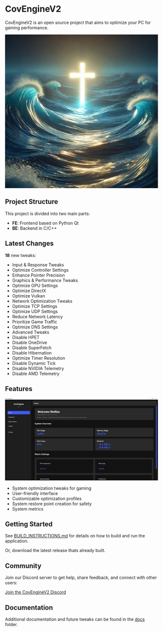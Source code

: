 # CovEngineV2

CovEngineV2 is an open source project that aims to optimize your PC for gaming performance.

![CovEngineV2 Screenshot](./image%20(2).png)

## Project Structure

This project is divided into two main parts:

- **FE**: Frontend based on Python Qt
- **BE**: Backend in C/C++

## Latest Changes

**18** new tweaks:

- Input & Response Tweaks
- Optimize Controller Settings
- Enhance Pointer Precision 
- Graphics & Performance Tweaks
- Optimize GPU Settings 
- Optimize DirectX 
- Optimize Vulkan 
- Network Optimization Tweaks 
- Optimize TCP Settings 
- Optimize UDP Settings 
- Reduce Network Latency 
- Prioritize Game Traffic 
- Optimize DNS Settings 
- Advanced Tweaks 
- Disable HPET 
- Disable OneDrive 
- Disable SuperFetch 
- Disable Hibernation 
- Optimize Timer Resolution 
- Disable Dynamic Tick 
- Disable NVIDIA Telemetry 
- Disable AMD Telemetry 


## Features

![CovEngineV2 Screenshot](./image.png)

- System optimization tweaks for gaming
- User-friendly interface
- Customizable optimization profiles
- System restore point creation for safety
- System metrics

## Getting Started

See [BUILD_INSTRUCTIONS.md](./BUILD_INSTRUCTIONS.md) for details on how to build and run the application.

Or, download the latest release thats already built.

## Community

Join our Discord server to get help, share feedback, and connect with other users:

[Join the CovEngineV2 Discord](https://discord.gg/btHSfdSg)

## Documentation

Additional documentation and future tweaks can be found in the [docs](./docs) folder. 
